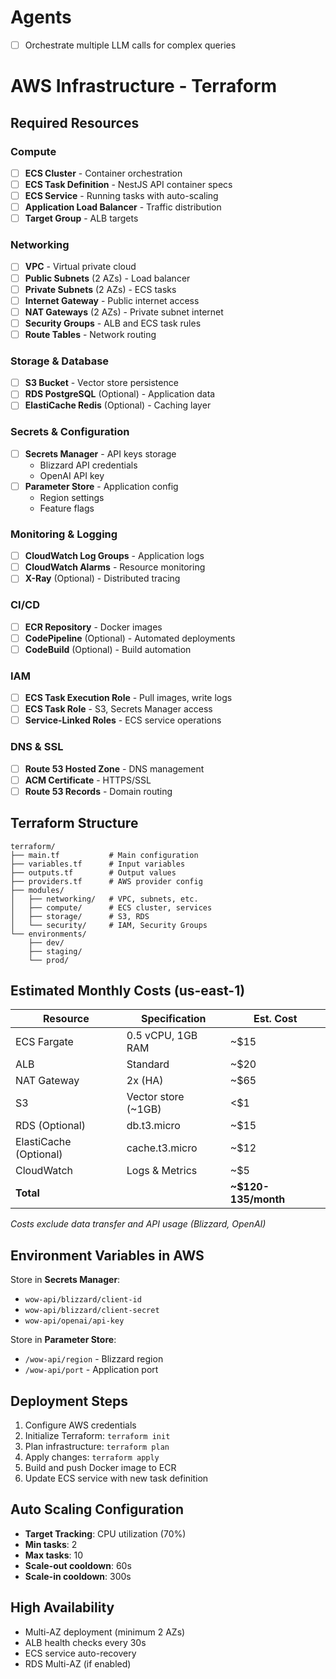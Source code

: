 # Agents

- [ ] Orchestrate multiple LLM calls for complex queries

# AWS Infrastructure - Terraform

## Required Resources

### Compute
- [ ] **ECS Cluster** - Container orchestration
- [ ] **ECS Task Definition** - NestJS API container specs
- [ ] **ECS Service** - Running tasks with auto-scaling
- [ ] **Application Load Balancer** - Traffic distribution
- [ ] **Target Group** - ALB targets

### Networking
- [ ] **VPC** - Virtual private cloud
- [ ] **Public Subnets** (2 AZs) - Load balancer
- [ ] **Private Subnets** (2 AZs) - ECS tasks
- [ ] **Internet Gateway** - Public internet access
- [ ] **NAT Gateways** (2 AZs) - Private subnet internet
- [ ] **Security Groups** - ALB and ECS task rules
- [ ] **Route Tables** - Network routing

### Storage & Database
- [ ] **S3 Bucket** - Vector store persistence
- [ ] **RDS PostgreSQL** (Optional) - Application data
- [ ] **ElastiCache Redis** (Optional) - Caching layer

### Secrets & Configuration
- [ ] **Secrets Manager** - API keys storage
  - Blizzard API credentials
  - OpenAI API key
- [ ] **Parameter Store** - Application config
  - Region settings
  - Feature flags

### Monitoring & Logging
- [ ] **CloudWatch Log Groups** - Application logs
- [ ] **CloudWatch Alarms** - Resource monitoring
- [ ] **X-Ray** (Optional) - Distributed tracing

### CI/CD
- [ ] **ECR Repository** - Docker images
- [ ] **CodePipeline** (Optional) - Automated deployments
- [ ] **CodeBuild** (Optional) - Build automation

### IAM
- [ ] **ECS Task Execution Role** - Pull images, write logs
- [ ] **ECS Task Role** - S3, Secrets Manager access
- [ ] **Service-Linked Roles** - ECS service operations

### DNS & SSL
- [ ] **Route 53 Hosted Zone** - DNS management
- [ ] **ACM Certificate** - HTTPS/SSL
- [ ] **Route 53 Records** - Domain routing

## Terraform Structure

```
terraform/
├── main.tf           # Main configuration
├── variables.tf      # Input variables
├── outputs.tf        # Output values
├── providers.tf      # AWS provider config
├── modules/
│   ├── networking/   # VPC, subnets, etc.
│   ├── compute/      # ECS cluster, services
│   ├── storage/      # S3, RDS
│   └── security/     # IAM, Security Groups
└── environments/
    ├── dev/
    ├── staging/
    └── prod/
```

## Estimated Monthly Costs (us-east-1)

| Resource | Specification | Est. Cost |
|----------|--------------|-----------|
| ECS Fargate | 0.5 vCPU, 1GB RAM | ~$15 |
| ALB | Standard | ~$20 |
| NAT Gateway | 2x (HA) | ~$65 |
| S3 | Vector store (~1GB) | <$1 |
| RDS (Optional) | db.t3.micro | ~$15 |
| ElastiCache (Optional) | cache.t3.micro | ~$12 |
| CloudWatch | Logs & Metrics | ~$5 |
| **Total** | | **~$120-135/month** |

*Costs exclude data transfer and API usage (Blizzard, OpenAI)*

## Environment Variables in AWS

Store in **Secrets Manager**:
- `wow-api/blizzard/client-id`
- `wow-api/blizzard/client-secret`
- `wow-api/openai/api-key`

Store in **Parameter Store**:
- `/wow-api/region` - Blizzard region
- `/wow-api/port` - Application port

## Deployment Steps

1. Configure AWS credentials
2. Initialize Terraform: `terraform init`
3. Plan infrastructure: `terraform plan`
4. Apply changes: `terraform apply`
5. Build and push Docker image to ECR
6. Update ECS service with new task definition

## Auto Scaling Configuration

- **Target Tracking**: CPU utilization (70%)
- **Min tasks**: 2
- **Max tasks**: 10
- **Scale-out cooldown**: 60s
- **Scale-in cooldown**: 300s

## High Availability

- Multi-AZ deployment (minimum 2 AZs)
- ALB health checks every 30s
- ECS service auto-recovery
- RDS Multi-AZ (if enabled)
